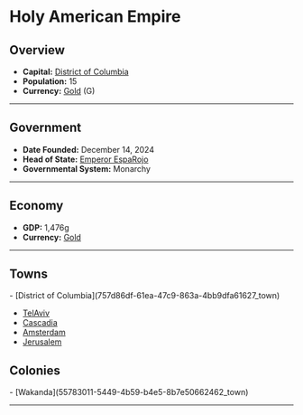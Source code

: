 <!--UNDEDITED FILE, remove this entire line if this file has been edited!-->
# <!--NAME-->Holy American Empire<!--NAME-->

## Overview

- **Capital:** <!--CAPITAL_LINK-->[District of Columbia](757d86df-61ea-47c9-863a-4bb9dfa61627_town)<!--CAPITAL_LINK-->
- **Population:** <!--POPULATION-->15<!--POPULATION-->
- **Currency:** <!--CURRENCY_LINK-->[Gold](Gold_currency)<!--CURRENCY_LINK--> (<!--CURRENCY_ABV-->G<!--CURRENCY_ABV-->)

---

## Government

- **Date Founded:** <!--FOUNDED-->December 14, 2024<!--FOUNDED-->
- **Head of State:** <!--LEADER_TITLE_LINK-->[Emperor EspaRojo](EspaRojo_user)<!--LEADER_TITLE_LINK-->
- **Governmental System:** <!--GOVERNMENT-->Monarchy<!--GOVERNMENT-->

---

## Economy

- **GDP:** <!--GDP-->1,476g<!--GDP-->
- **Currency:** <!--CURRENCY_LINK-->[Gold](Gold_currency)<!--CURRENCY_LINK-->

---

## Towns

<!--TOWNS-->- [District of Columbia](757d86df-61ea-47c9-863a-4bb9dfa61627_town)
- [TelAviv](af2b3710-dad8-4d90-b9c3-9ae33387b772_town)
- [Cascadia](a2ccc2ce-a59b-438f-bb76-71e69b7e5c64_town)
- [Amsterdam](9f8dff2c-8b21-4cdb-8485-1af13117c4c4_town)
- [Jerusalem](fc7c13c8-7369-4bce-aed5-1d536ea63618_town)<!--TOWNS-->

## Colonies

<!--COLONIES-->- [Wakanda](55783011-5449-4b59-b4e5-8b7e50662462_town)<!--COLONIES-->

---